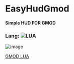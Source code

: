 # EasyHudGmod
#### Simple HUD FOR GMOD



 ### Lang: ![LUA](https://img.shields.io/badge/-LUA-010101?style=for-the-badge&logo=Lua)


![image](https://user-images.githubusercontent.com/93381859/179770557-33313112-3eec-45a7-888b-5d9153e179bf.png)

[GMOD LUA](https://wiki.facepunch.com/gmod/)
